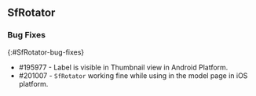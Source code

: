 ## SfRotator


### Bug Fixes
{:#SfRotator-bug-fixes} 


* \#195977 - Label is visible in Thumbnail view in Android Platform.
* \#201007 - `SfRotator` working fine while using in the model page in iOS platform.




